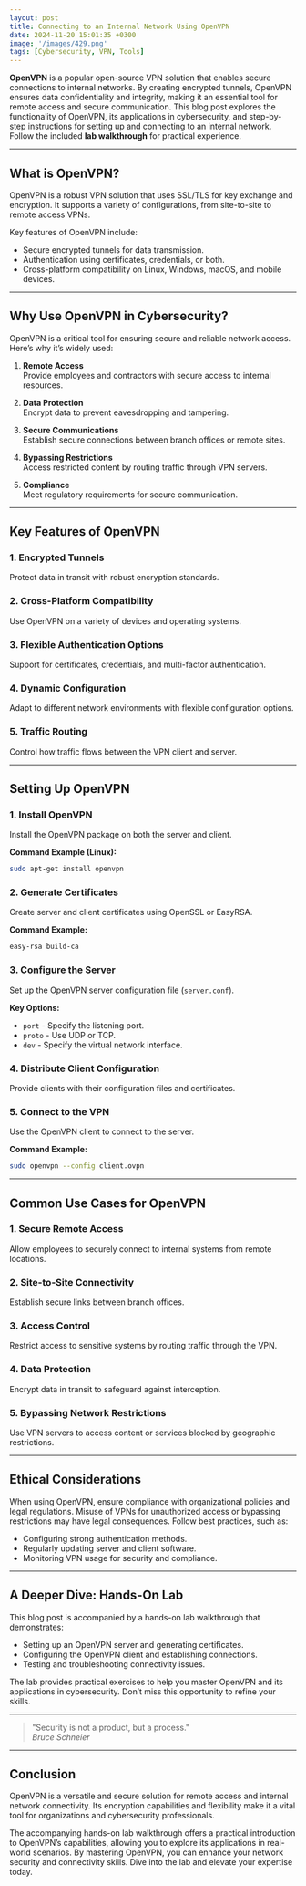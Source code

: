 ```yaml
---
layout: post
title: Connecting to an Internal Network Using OpenVPN
date: 2024-11-20 15:01:35 +0300
image: '/images/429.png'
tags: [Cybersecurity, VPN, Tools]
---
```


**OpenVPN** is a popular open-source VPN solution that enables secure connections to internal networks. By creating encrypted tunnels, OpenVPN ensures data confidentiality and integrity, making it an essential tool for remote access and secure communication. This blog post explores the functionality of OpenVPN, its applications in cybersecurity, and step-by-step instructions for setting up and connecting to an internal network. Follow the included **lab walkthrough** for practical experience.

---

## What is OpenVPN?

OpenVPN is a robust VPN solution that uses SSL/TLS for key exchange and encryption. It supports a variety of configurations, from site-to-site to remote access VPNs.

Key features of OpenVPN include:
- Secure encrypted tunnels for data transmission.  
- Authentication using certificates, credentials, or both.  
- Cross-platform compatibility on Linux, Windows, macOS, and mobile devices.  

---

## Why Use OpenVPN in Cybersecurity?

OpenVPN is a critical tool for ensuring secure and reliable network access. Here’s why it’s widely used:

1. **Remote Access**  
   Provide employees and contractors with secure access to internal resources.

2. **Data Protection**  
   Encrypt data to prevent eavesdropping and tampering.

3. **Secure Communications**  
   Establish secure connections between branch offices or remote sites.

4. **Bypassing Restrictions**  
   Access restricted content by routing traffic through VPN servers.

5. **Compliance**  
   Meet regulatory requirements for secure communication.

---

## Key Features of OpenVPN

### 1. **Encrypted Tunnels**
Protect data in transit with robust encryption standards.

### 2. **Cross-Platform Compatibility**
Use OpenVPN on a variety of devices and operating systems.

### 3. **Flexible Authentication Options**
Support for certificates, credentials, and multi-factor authentication.

### 4. **Dynamic Configuration**
Adapt to different network environments with flexible configuration options.

### 5. **Traffic Routing**
Control how traffic flows between the VPN client and server.

---

## Setting Up OpenVPN

### 1. **Install OpenVPN**
Install the OpenVPN package on both the server and client.

**Command Example (Linux):**
```bash
sudo apt-get install openvpn
```

### 2. **Generate Certificates**
Create server and client certificates using OpenSSL or EasyRSA.

**Command Example:**
```bash
easy-rsa build-ca
```

### 3. **Configure the Server**
Set up the OpenVPN server configuration file (`server.conf`).

**Key Options:**
- `port` - Specify the listening port.
- `proto` - Use UDP or TCP.
- `dev` - Specify the virtual network interface.

### 4. **Distribute Client Configuration**
Provide clients with their configuration files and certificates.

### 5. **Connect to the VPN**
Use the OpenVPN client to connect to the server.

**Command Example:**
```bash
sudo openvpn --config client.ovpn
```

---

## Common Use Cases for OpenVPN

### 1. **Secure Remote Access**
Allow employees to securely connect to internal systems from remote locations.

### 2. **Site-to-Site Connectivity**
Establish secure links between branch offices.

### 3. **Access Control**
Restrict access to sensitive systems by routing traffic through the VPN.

### 4. **Data Protection**
Encrypt data in transit to safeguard against interception.

### 5. **Bypassing Network Restrictions**
Use VPN servers to access content or services blocked by geographic restrictions.

---

## Ethical Considerations

When using OpenVPN, ensure compliance with organizational policies and legal regulations. Misuse of VPNs for unauthorized access or bypassing restrictions may have legal consequences. Follow best practices, such as:
- Configuring strong authentication methods.
- Regularly updating server and client software.
- Monitoring VPN usage for security and compliance.

---

## A Deeper Dive: Hands-On Lab

This blog post is accompanied by a hands-on lab walkthrough that demonstrates:
- Setting up an OpenVPN server and generating certificates.
- Configuring the OpenVPN client and establishing connections.
- Testing and troubleshooting connectivity issues.

The lab provides practical exercises to help you master OpenVPN and its applications in cybersecurity. Don’t miss this opportunity to refine your skills.

---

> "Security is not a product, but a process."  
> <cite>Bruce Schneier</cite>

---

## Conclusion

OpenVPN is a versatile and secure solution for remote access and internal network connectivity. Its encryption capabilities and flexibility make it a vital tool for organizations and cybersecurity professionals.

The accompanying hands-on lab walkthrough offers a practical introduction to OpenVPN’s capabilities, allowing you to explore its applications in real-world scenarios. By mastering OpenVPN, you can enhance your network security and connectivity skills. Dive into the lab and elevate your expertise today.
